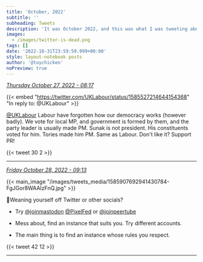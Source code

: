 ```yaml
---
title: 'October, 2022'
subtitle: ''
subheading: Tweets
description: 'It was October 2022, and this was what I was tweeting about...'
images:
  - /images/twitter-is-dead.png
tags: []
date: '2022-10-31T23:59:59.999+00:00'
style: layout-notebook posts
author: '@toychicken'
noPreview: true
---
```


<p><a id="1585531180006477830" href="#1585531180006477830"><em title="2022-10-27T08:17:45.000+01:00">Thursday October 27, 2022 - 08:17</em></a></p>
      
{{< embed "https://twitter.com/UKLabour/status/1585527214644154368" "In reply to: @UKLabour" >}}


[@UKLabour](https://twitter.com/@UKLabour)  Labour have forgotten how our democracy works (however badly). We vote for local MP, and government is formed by them, and the party leader is usually made PM. Sunak is not president. His constituents voted for him. Tories made him PM. Same as Labour. Don't like it? Support PR!

{{< tweet 30 2 >}}

---

<p><a id="1585907692941430784" href="#1585907692941430784"><em title="2022-10-28T09:13:53.000+01:00">Friday October 28, 2022 - 09:13</em></a></p>
      {{< main_image "/images/tweets_media/1585907692941430784-FgJGor8WAAIzFnQ.jpg" >}}
          
          
🧵Weaning yourself off Twitter or other socials?

* Try [@joinmastodon](https://twitter.com/@joinmastodon)  [@PixelFed](https://twitter.com/@PixelFed)  or [@joinpeertube](https://twitter.com/@joinpeertube) 

* Mess about, find an instance that suits you. Try different accounts.

* The main thing is to find an instance whose rules you respect. 

{{< tweet 42 12 >}}

---
